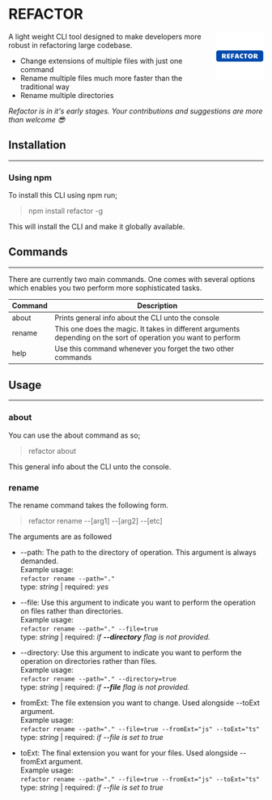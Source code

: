 # **REFACTOR**

<img src="./logo.png" align="right"
     alt="Nano ID logo by Anton Lovchikov" width="94"  height="94">

A light weight CLI tool designed to make developers more robust in refactoring large codebase.

- Change extensions of multiple files with just one command
- Rename multiple files much more faster than the traditional way
- Rename multiple directories

*Refactor is in it's early stages. Your contributions and suggestions are more than welcome 😎*

## Installation
---
### Using npm
To install this CLI using npm run; 
>npm install refactor -g

This will install the CLI and make it globally available.

## Commands
---
There are currently two main commands. One comes with several options which enables you two perform more sophisticated tasks.

| Command | Description                    |
| ------- | -------------------------------|
| about   | Prints general info about the CLI unto the console |
| rename  | This one does the magic. It takes in different arguments depending on the sort of operation you want to perform |
| help    | Use this command whenever you forget the two other commands |


## Usage
---

### about
You can use the about command as so;
> refactor about

This general info about the CLI unto the console.

### rename
The rename command takes the following form.
> refactor rename --[arg1] --[arg2] --[etc]

The arguments are as followed
- --path: The path to the directory of operation. This argument is always demanded. <br/> 
Example usage: <br/>
`refactor rename --path="."` <br/>
type: *string*  | required: *yes*

- --file: Use this argument to indicate you want to perform the operation on files rather than directories.<br/>
Example usage: <br/>
`refactor rename --path="." --file=true` <br/>
type: *string*  | required: *if **--directory** flag is not provided.*

- --directory: Use this argument to indicate you want to perform the operation on directories rather than files.<br/>
Example usage: <br/>
`refactor rename --path="." --directory=true` <br/>
type: *string*  | required: *if **--file** flag is not provided.*

- fromExt: The file extension you want to change. Used alongside --toExt argument. <br/>
Example usage: <br/>
`refactor rename --path="." --file=true --fromExt="js" --toExt="ts"` <br/>
type: *string*  | required: *if *--file* is set to true*

- toExt: The final extension you want for your files. Used alongside --fromExt argument. <br/>
Example usage: <br/>
`refactor rename --path="." --file=true --fromExt="js" --toExt="ts"` <br/>
type: *string*  | required: *if *--file* is set to true*

